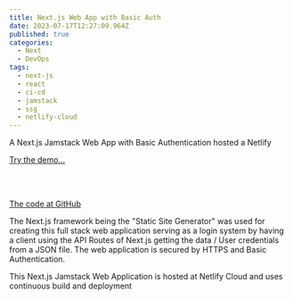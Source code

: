 ```yaml
---
title: Next.js Web App with Basic Auth
date: 2023-07-17T12:27:09.964Z
published: true
categories:
  - Next
  - DevOps
tags:
  - next-js
  - react
  - ci-cd
  - jamstack
  - ssg
  - netlify-cloud
---
```

A Next.js Jamstack Web App with Basic Authentication hosted a Netlify

<a href="https://psonextjsone.netlify.app/" target="_blank">Try the demo...</a>

<br /><br />

<a href="https://github.com/persteenolsen/next-js-basic-auth" target="_blank">The code at GitHub</a>

The Next.js framework being the "Static Site Generator" was used for creating this full stack web application serving as a login system by having a client using the API Routes of Next.js getting the data / User credentials from a JSON file. The web application is secured by HTTPS and Basic Authentication.

This Next.js Jamstack Web Application is hosted at Netlify Cloud and uses continuous build and deployment